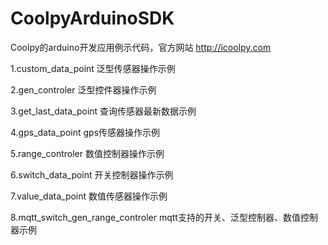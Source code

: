 # CoolpyArduinoSDK
Coolpy的arduino开发应用例示代码，官方网站 http://icoolpy.com

1.custom_data_point 泛型传感器操作示例

2.gen_controler 泛型控件器操作示例

3.get_last_data_point 查询传感器最新数据示例

4.gps_data_point gps传感器操作示例

5.range_controler 数值控制器操作示例

6.switch_data_point 开关控制器操作示例

7.value_data_point 数值传感器操作示例

8.mqtt_switch_gen_range_controler mqtt支持的开关、泛型控制器、数值控制器示例
